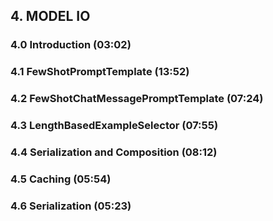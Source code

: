 ## 4. MODEL IO

### 4.0 Introduction (03:02)

### 4.1 FewShotPromptTemplate (13:52)

### 4.2 FewShotChatMessagePromptTemplate (07:24)

### 4.3 LengthBasedExampleSelector (07:55)

### 4.4 Serialization and Composition (08:12)

### 4.5 Caching (05:54)

### 4.6 Serialization (05:23)
